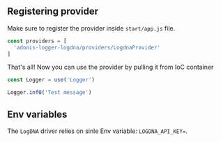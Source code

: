 ## Registering provider

Make sure to register the provider inside `start/app.js` file.

```js
const providers = [
  'adonis-logger-logdna/providers/LogdnaProvider'
]
```

That's all! Now you can use the provider by pulling it from IoC container

```js
const Logger = use('Logger')

Logger.inf0('Test message')

```

## Env variables

The `LogDNA` driver relies on sinle Env variable: `LOGDNA_API_KEY=`.
